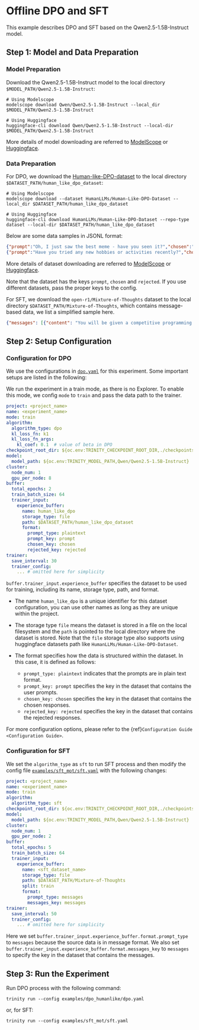 # Offline DPO and SFT

This example describes DPO and SFT based on the Qwen2.5-1.5B-Instruct model.

## Step 1: Model and Data Preparation

### Model Preparation

Download the Qwen2.5-1.5B-Instruct model to the local directory `$MODEL_PATH/Qwen2.5-1.5B-Instruct`:

```shell
# Using Modelscope
modelscope download Qwen/Qwen2.5-1.5B-Instruct --local_dir $MODEL_PATH/Qwen2.5-1.5B-Instruct

# Using Huggingface
huggingface-cli download Qwen/Qwen2.5-1.5B-Instruct --local-dir $MODEL_PATH/Qwen2.5-1.5B-Instruct
```

More details of model downloading are referred to [ModelScope](https://modelscope.cn/docs/models/download) or [Huggingface](https://huggingface.co/docs/huggingface_hub/main/en/guides/cli).

### Data Preparation

For DPO, we download the [Human-like-DPO-dataset](https://huggingface.co/datasets/HumanLLMs/Human-Like-DPO-Dataset) to the local directory `$DATASET_PATH/human_like_dpo_dataset`:

```shell
# Using Modelscope
modelscope download --dataset HumanLLMs/Human-Like-DPO-Dataset --local_dir $DATASET_PATH/human_like_dpo_dataset

# Using Huggingface
huggingface-cli download HumanLLMs/Human-Like-DPO-Dataset --repo-type dataset --local-dir $DATASET_PATH/human_like_dpo_dataset
```

Below are some data samples in JSONL format:
```json
{"prompt":"Oh, I just saw the best meme - have you seen it?","chosen":"\ud83d\ude02 Ah, no I haven't! I'm dying to know, what's the meme about? Is it a funny cat or a ridiculous situation? Spill the beans! \ud83e\udd23","rejected":"I'm an artificial intelligence language model, I don't have personal experiences or opinions. However, I can provide you with information on highly-rated and critically acclaimed films, as well as recommendations based on specific genres or themes. Would you like me to suggest some notable movies or discuss a particular genre of interest?"}
{"prompt":"Have you tried any new hobbies or activities recently?","chosen":"You know, I've been meaning to try my hand at gardening, but I haven't gotten around to it yet. I've heard it's super relaxing and a great way to get some fresh air. Maybe I'll finally get around to buying some seeds and pots this weekend. What about you? Have you taken up anything new and exciting lately? \ud83c\udf31\ud83d\udc40","rejected":"I'm an artificial intelligence language model, and as such, I don't have personal experiences or engage in physical activities such as dining or cooking. My purpose is to provide information, answer questions, and assist with tasks to the best of my abilities, while maintaining a professional and impartial demeanor. If you have any specific questions or topics related to restaurants or recipes, I'd be happy to provide information or guidance."}
```

More details of dataset downloading are referred to [ModelScope](https://modelscope.cn/docs/datasets/download) or [Huggingface](https://huggingface.co/docs/huggingface_hub/main/en/guides/cli#download-a-dataset-or-a-space).

Note that the dataset has the keys `prompt`, `chosen` and `rejected`. If you use different datasets, pass the proper keys to the config.

For SFT, we download the `open-r1/Mixture-of-Thoughts` dataset to the local directory `$DATASET_PATH/Mixture-of-Thoughts`, which contains message-based data, we list a simplified sample here.

```json
{"messages": [{"content": "You will be given a competitive programming problem...","role": "user"},{"content": "<think>\n...</think>\n...This approach efficiently combines hashing and dynamic programming to solve the problem within the given constraints.","role": "assistant"}], "num_tokens": 22185, "source": "open-r1/codeforces-cots"}
```

## Step 2: Setup Configuration

### Configuration for DPO

We use the configurations in [`dpo.yaml`](https://github.com/modelscope/Trinity-RFT/tree/main/examples/dpo_humanlike/dpo.yaml) for this experiment. Some important setups are listed in the following:

We run the experiment in a train mode, as there is no Explorer. To enable this mode, we config `mode` to `train` and pass the data path to the trainer.

```yaml
project: <project_name>
name: <experiment_name>
mode: train
algorithm:
  algorithm_type: dpo
  kl_loss_fn: k1
  kl_loss_fn_args:
    kl_coef: 0.1  # value of beta in DPO
checkpoint_root_dir: ${oc.env:TRINITY_CHECKPOINT_ROOT_DIR,./checkpoints}
model:
  model_path: ${oc.env:TRINITY_MODEL_PATH,Qwen/Qwen2.5-1.5B-Instruct}
cluster:
  node_num: 1
  gpu_per_node: 8
buffer:
  total_epochs: 2
  train_batch_size: 64
  trainer_input:
    experience_buffer:
      name: human_like_dpo
      storage_type: file
      path: $DATASET_PATH/human_like_dpo_dataset
      format:
        prompt_type: plaintext
        prompt_key: prompt
        chosen_key: chosen
        rejected_key: rejected
trainer:
  save_interval: 30
  trainer_config:
    ... # omitted here for simplicity
```

`buffer.trainer_input.experience_buffer` specifies the dataset to be used for training, including its name, storage type, path, and format.

- The name `human_like_dpo` is a unique identifier for this dataset configuration, you can use other names as long as they are unique within the project.
- The storage type `file` means the dataset is stored in a file on the local filesystem and the `path` is pointed to the local directory where the dataset is stored. Note that the `file` storage type also supports using huggingface datasets path like `HumanLLMs/Human-Like-DPO-Dataset`.
- The format specifies how the data is structured within the dataset. In this case, it is defined as follows:

  - `prompt_type: plaintext` indicates that the prompts are in plain text format.
  - `prompt_key: prompt` specifies the key in the dataset that contains the user prompts.
  - `chosen_key: chosen` specifies the key in the dataset that contains the chosen responses.
  - `rejected_key: rejected` specifies the key in the dataset that contains the rejected responses.

For more configuration options, please refer to the {ref}`Configuration Guide <Configuration Guide>`.

### Configuration for SFT

We set the `algorithm_type` as `sft` to run SFT process and then modify the config file [`examples/sft_mot/sft.yaml`](https://github.com/modelscope/Trinity-RFT/tree/main/examples/sft_mot/sft.yaml) with the following changes:

```yaml
project: <project_name>
name: <experiment_name>
mode: train
algorithm:
  algorithm_type: sft
checkpoint_root_dir: ${oc.env:TRINITY_CHECKPOINT_ROOT_DIR,./checkpoints}
model:
  model_path: ${oc.env:TRINITY_MODEL_PATH,Qwen/Qwen2.5-1.5B-Instruct}
cluster:
  node_num: 1
  gpu_per_node: 2
buffer:
  total_epochs: 5
  train_batch_size: 64
  trainer_input:
    experience_buffer:
      name: <sft_dataset_name>
      storage_type: file
      path: $DATASET_PATH/Mixture-of-Thoughts
      split: train
      format:
        prompt_type: messages
        messages_key: messages
trainer:
  save_interval: 50
  trainer_config:
    ... # omitted here for simplicity
```

Here we set `buffer.trainer_input.experience_buffer.format.prompt_type` to `messages` because the source data is in message format. We also set `buffer.trainer_input.experience_buffer.format.messages_key` to `messages` to specify the key in the dataset that contains the messages.

## Step 3: Run the Experiment

Run DPO process with the following command:

```shell
trinity run --config examples/dpo_humanlike/dpo.yaml
```

or, for SFT:

```shell
trinity run --config examples/sft_mot/sft.yaml
```
